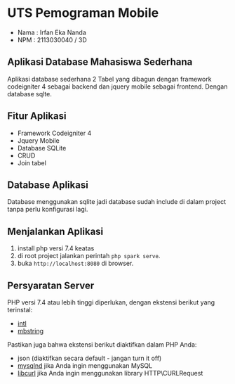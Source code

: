 # UTS Pemograman Mobile
- Nama : Irfan Eka Nanda
- NPM  : 2113030040 / 3D

## Aplikasi Database Mahasiswa Sederhana
Aplikasi database sederhana 2 Tabel yang dibagun dengan framework codeigniter 4 sebagai backend dan jquery mobile sebagai frontend. Dengan database sqlte.

## Fitur Aplikasi
- Framework Codeigniter 4
- Jquery Mobile
- Database SQLite
- CRUD
- Join tabel

## Database Aplikasi
Database menggunakan sqlite jadi database sudah include di dalam project tanpa perlu konfigurasi lagi.

## Menjalankan Aplikasi
1. install php versi 7.4 keatas
2. di root project jalankan perintah <code>php spark serve</code>.
3. buka <code>http://localhost:8080</code> di browser.

## Persyaratan Server

PHP versi 7.4 atau lebih tinggi diperlukan, dengan ekstensi berikut yang terinstal:

- [intl](http://php.net/manual/id/intl.requirements.php)
- [mbstring](http://php.net/manual/id/mbstring.installation.php)


Pastikan juga bahwa ekstensi berikut diaktifkan dalam PHP Anda:
- json (diaktifkan secara default - jangan turn it off)
- [mysqlnd](http://php.net/manual/id/mysqlnd.install.php) jika Anda ingin menggunakan MySQL
- [libcurl](http://php.net/manual/id/curl.requirements.php) jika Anda ingin menggunakan library HTTP\CURLRequest


